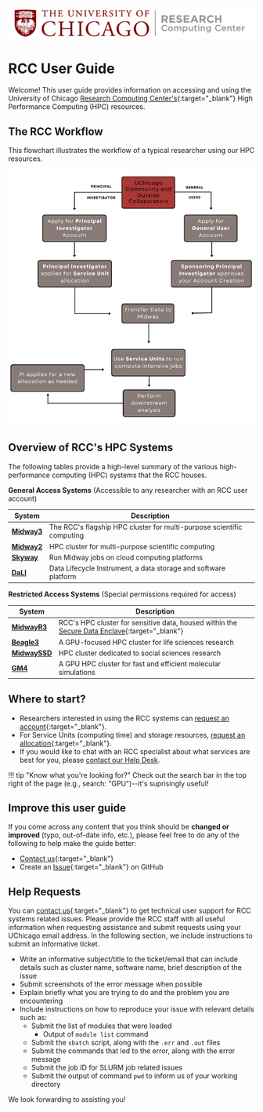 ![RCC Logo](img/rcc_logo.png)

# RCC User Guide

Welcome! This user guide provides information on accessing and using the University of Chicago [Research Computing Center's](https://rcc.uchicago.edu/){:target="_blank"} High Performance Computing (HPC) resources.


## The RCC Workflow
This flowchart illustrates the workflow of a typical researcher using our HPC resources. 
<p align="center">
<img src="img/rcc_workflow.png" width="650" />
</p>  

## Overview of RCC's HPC Systems
The following tables provide a high-level summary of the various high-performance computing (HPC) systems that the RCC houses.  

**General Access Systems** (Accessible to any researcher with an RCC user account)

| System                                            | Description                                                           |
|---------------------------------------------------|-----------------------------------------------------------------------|
| **[Midway3](midway23/midway_getting_started.md)** | The RCC's flagship HPC cluster for multi-purpose scientific computing |
| **[Midway2](midway23/midway_getting_started.md)** | HPC cluster for multi-purpose scientific computing                    |
| **[Skyway](skyway/skyway_overview.md)**           | Run Midway jobs on cloud computing platforms                          |
| **[DaLI](https://dali.uchicago.edu/using-dali/)** | Data Lifecycle Instrument, a data storage and software platform       |

**Restricted Access Systems** (Special permissions required for access)  

| System                                                               | Description                                          |
|----------------------------------------------------------------------|------------------------------------------------------|
| **[MidwayR3](https://sde-midwayr.rcc.uchicago.edu/user-guide/)**      | RCC's HPC cluster for sensitive data, housed within the [Secure Data Enclave](https://securedata.uchicago.edu/){:target="_blank"}  |  
| **[Beagle3](beagle3/beagle3_overview.md)**                           | A GPU-focused HPC cluster for life sciences research |
| **[MidwaySSD](https://midwayssd.rcc.uchicago.edu/using-midwayssd/)** | HPC cluster dedicated to social sciences research    |
| **[GM4](https://gm4.rcc.uchicago.edu/)**                             | A GPU HPC cluster for fast and efficient molecular simulations |

## Where to start?

* Researchers interested in using the RCC systems can [request an account](https://rcc.uchicago.edu/accounts-allocations/request-account){:target="_blank"}.  
* For Service Units (computing time) and storage resources, [request an allocation](https://rcc.uchicago.edu/accounts-allocations/request-allocation){:target="_blank"}.  
* If you would like to chat with an RCC specialist about what services are best for you, please [contact our Help Desk](https://rcc.uchicago.edu/support-and-services/consulting-and-technical-support).

!!! tip "Know what you're looking for?"
    Check out the search bar in the top right of the page (e.g., search: "GPU")--it's suprisingly useful!

## Improve this user guide

If you come across any content that you think should be **changed or improved** (typo, out-of-date info, etc.), please feel free to do any of the following to help make the guide better:  

* [Contact us](https://rcc.uchicago.edu/support-and-services/consulting-and-technical-support){:target="_blank"}   
* Create an [Issue](https://github.com/rcc-uchicago/user-guide/issues/new){:target="_blank"} on GitHub

## Help Requests

You can [contact us](https://rcc.uchicago.edu/support-and-services/consulting-and-technical-support){:target="_blank"} to get technical user support for RCC systems related issues. Please provide the RCC staff with all useful information when requesting assistance and submit requests using your UChicago email address. In the following section, we include instructions to submit an informative ticket.  

* Write an informative subject/title to the ticket/email that can include details such as cluster name, software name, brief description of the issue
* Submit screenshots of the error message when possible
* Explain briefly what you are trying to do and the problem you are encountering
* Include instructions on how to reproduce your issue with relevant details such as:
    * Submit the list of modules that were loaded
        * Output of ``module list`` command
    * Submit the ``sbatch`` script, along with the ``.err`` and ``.out`` files
    * Submit the commands that led to the error, along with the error message
    * Submit the job ID for SLURM job related issues  
    * Submit the output of command ``pwd`` to inform us of your working directory  

We look forwarding to assisting you!